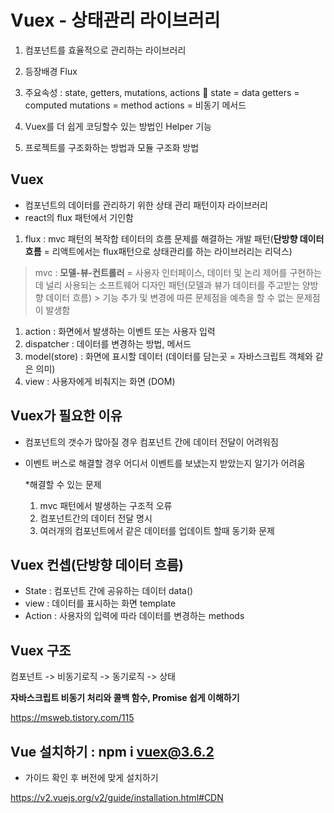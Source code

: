 # Vuex - 상태관리 라이브러리

1. 컴포넌트를 효율적으로 관리하는 라이브러리
2. 등장배경 Flux
3. 주요속성 : state, getters, mutations, actions 🙌
	state = data
	getters = computed
	mutations = method
	actions = 비동기 메서드

4. Vuex를 더 쉽게 코딩할수 있는 방법인 Helper 기능
5. 프로젝트를 구조화하는 방법과 모듈 구조화 방법


## Vuex
- 컴포넌트의 데이터를 관리하기 위한 상태 관리 패턴이자 라이브러리
- react의 flux 패턴에서 기인함

1. flux : mvc 패턴의 복작합 테이터의 흐름 문제를 해결하는 개발 패턴(**단방향 데이터 흐름** = 리액트에서는 flux패턴으로 상태관리를 하는 라이브러리는 리덕스)
> mvc : **모델-뷰-컨트롤러** = 사용자 인터페이스, 데이터 및 논리 제어를 구현하는데 널리 사용되는 소프트웨어 디자인 패턴(모델과 뷰가 데이터를 주고받는 양방향 데이터 흐름)
    > 기능 추가 및 변경에 따른 문제점을 예측을 할 수 없는 문제점이 발생함

  1. action : 화면에서 발생하는 이벤트 또는 사용자 입력
  2. dispatcher : 데이터를 변경하는 방법, 메서드
  3. model(store) : 화면에 표시할 데이터 (데이터를 담는곳 = 자바스크립트 객체와 같은 의미)
  4. view : 사용자에게 비춰지는 화면 (DOM)

## Vuex가 필요한 이유
- 컴포넌트의 갯수가 많아질 경우 컴포넌트 간에 데이터 전달이 어려워짐
- 이벤트 버스로 해결할 경우 어디서 이벤트를 보냈는지 받았는지 알기가 어려움

    *해결할 수 있는 문제
    1. mvc 패턴에서 발생하는 구조적 오류
    2. 컴포넌트간의 데이터 전달 명시
    3. 여러개의 컴포넌트에서 같은 데이터를 업데이트 할때 동기화 문제

## Vuex 컨셉(단방향 데이터 흐름)
- State : 컴포넌트 간에 공유하는 데이터 data()
- view : 데이터를 표시하는 화면 template
- Action : 사용자의 입력에 따라 데이터를 변경하는 methods

## Vuex 구조
컴포넌트 -> 비동기로직 -> 동기로직 -> 상태

**자바스크립트 비동기 처리와 콜백 함수, Promise 쉽게 이해하기**

<https://msweb.tistory.com/115>


## Vue 설치하기 : npm i vuex@3.6.2
- 가이드 확인 후 버전에 맞게 설치하기

<https://v2.vuejs.org/v2/guide/installation.html#CDN>


